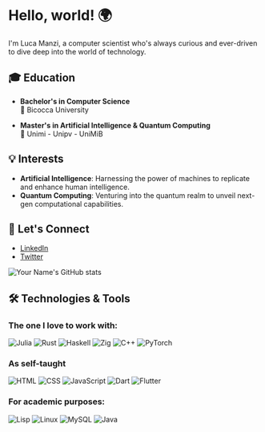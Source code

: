 # Hello, world! 🌍

I'm Luca Manzi, a computer scientist who's always curious and ever-driven to dive deep into the world of technology.

## 🎓 Education

- **Bachelor's in Computer Science**  
  🏫 Bicocca University

- **Master's in Artificial Intelligence & Quantum Computing**  
  🏫 Unimi - Unipv - UniMiB

## 💡 Interests

- **Artificial Intelligence**: Harnessing the power of machines to replicate and enhance human intelligence.
- **Quantum Computing**: Venturing into the quantum realm to unveil next-gen computational capabilities.

## 🤝 Let's Connect

- [LinkedIn](Your_LinkedIn_Profile_Link)
- [Twitter](Your_Twitter_Profile_Link)

![Your Name's GitHub stats](https://github-readme-stats.vercel.app/api?username=arcticronin&show_icons=true&hide_border=true)
## 🛠 Technologies & Tools

### The one I love to work with:

![Julia](https://img.shields.io/badge/-Julia-9558B2?style=flat&logo=julia)
![Rust](https://img.shields.io/badge/-Rust-black?style=flat&logo=rust)
![Haskell](https://img.shields.io/badge/-Haskell-5D4F85?style=flat&logo=haskell)
![Zig](https://img.shields.io/badge/-Zig-EC4A3F?style=flat&logo=zig)
![C++](https://img.shields.io/badge/-C++-00599C?style=flat&logo=c%2B%2B)
![PyTorch](https://img.shields.io/badge/-PyTorch-EE4C2C?style=flat&logo=pytorch&logoColor=white)

### As self-taught

![HTML](https://img.shields.io/badge/-HTML-E34F26?style=flat&logo=html5&logoColor=white)
![CSS](https://img.shields.io/badge/-CSS-1572B6?style=flat&logo=css3&logoColor=white)
![JavaScript](https://img.shields.io/badge/-JavaScript-black?style=flat&logo=javascript)
![Dart](https://img.shields.io/badge/-Dart-0175C2?style=flat&logo=dart)
![Flutter](https://img.shields.io/badge/-Flutter-02569B?style=flat&logo=flutter)


### For academic purposes:
![Lisp](https://img.shields.io/badge/-Lisp-3E8687?style=flat&logo=lisp)
![Linux](https://img.shields.io/badge/-Linux-FCC624?style=flat&logo=linux&logoColor=black)
![MySQL](https://img.shields.io/badge/-MySQL-4479A1?style=flat&logo=mysql&logoColor=white)
![Java](https://img.shields.io/badge/-Java-007396?style=flat&logo=java&logoColor=white)

